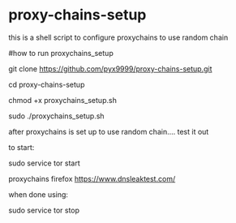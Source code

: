 # proxy-chains-setup
this is a shell script to configure proxychains to use random chain


#how to run proxychains_setup

git clone https://github.com/pyx9999/proxy-chains-setup.git

cd proxy-chains-setup 

chmod +x proxychains_setup.sh

sudo ./proxychains_setup.sh



after proxychains is set up to use random chain.... test it out


to start:

sudo service tor start


proxychains firefox https://www.dnsleaktest.com/


when done using:


sudo service tor stop
